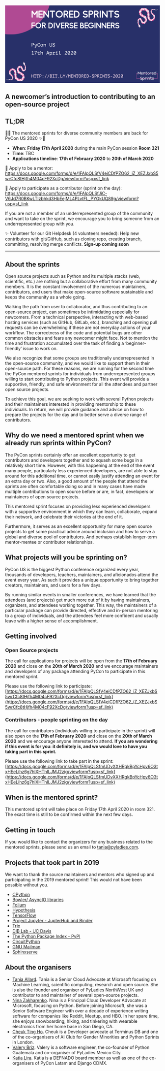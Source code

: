 ![banner](https://github.com/pycon-mentored-sprints/digital-assets/blob/master/social/sprints-banner.png?raw=true)

## A newcomer’s introduction to contributing to an open-source project

## TL;DR

🎉✨ The mentored sprints for diverse community members are back for PyCon US 2020 ✨🎉

- **When**: **Friday 17th April 2020** during the main PyCon session **Room 321**
- **Time**: TBC
- **Applications timeline**: **17th of February 2020** to **20th of March 2020**

📝 Apply to be a mentor: <https://docs.google.com/forms/d/e/1FAIpQLSfV4eiCDfPZO62_iZ_XEZJxbS5wrCfc8tHjfh4M04cF92XcDg/viewform?usp=sf_link>

📝 Apply to participate as a contributor (sprint on the day): <https://docs.google.com/forms/d/e/1FAIpQLSfJiC-V6Jd7R0BKwLTIzbhkd3HbEejML4PLvtFL_PYGkUQ89g/viewform?usp=sf_link>

If you are not a member of an underrepresented group of the community and want to take on the sprint, we encourage you to bring someone from an underrepresented group with you.

✨ Volunteer for our Git Helpdesk (4 volunteers needed): Help new contributors with git/GitHub, such as cloning repo, creating branch, committing, resolving merge conflicts. **Sign-up coming soon**

---

## About the sprints

Open source projects such as Python and its multiple stacks (web, scientific, etc.) are nothing but a collaborative effort from many community members. It is the constant involvement of the numerous maintainers, contributors, and users that make open-source software sustainable and keeps the community as a whole going.

Walking the path from user to collaborator, and thus contributing to an open-source project, can sometimes be intimidating especially for newcomers. From a technical perspective, interacting with web-based hosting services (such as GitHub, GitLab, etc.), branching and opening pull requests can be overwhelming if these are not everyday actions of your workflow. The correctness of the code and potential bugs are other common obstacles and fears any newcomer might face. Not to mention the time and frustration accumulated over the task of finding a ‘beginner-friendly’ issue to work on.

We also recognize that some groups are traditionally underrepresented in the open-source community, and we would like to support them in their open-source path.
For these reasons, we are running for the second time the PyCon mentored sprints for individuals from underrepresented groups willing to start contributing to Python projects. This event will provide a supportive, friendly, and safe environment for all the attendees and partner open source projects.

To achieve this goal, we are seeking to work with several Python projects and their maintainers interested in providing mentorship
to these individuals. In return, we will provide guidance and advice on how to prepare the projects for the day and to better serve a diverse range of contributors.

## Why do we need a mentored sprint when we already run sprints within PyCon?

The PyCon sprints certainly offer an excellent opportunity to get contributors and developers together and to squash some bugs in a relatively short time. However, with this happening at the end of the event many people, particularly less experienced developers, are not able to stay around for this additional time, or cannot easily justify attending an event for an extra day or two. Also, a good amount of the people that attend the sprints are often comfortable doing so and in many cases have made multiple contributions to open source before or are, in fact, developers or maintainers of open source projects.

This mentored sprint focuses on providing less experienced developers with a supportive environment in which they can learn, collaborate, expand their network, and celebrate their victories at the end of it.

Furthermore, it serves as an excellent opportunity for many open source projects to get some practical advice around inclusion and how to serve a global and diverse pool of contributors. And perhaps establish longer-term mentor-mentee or contributor relationships.

## What projects will you be sprinting on?

PyCon US is the biggest Python conference organized every year, thousands of developers, teachers, maintainers, and aficionados attend the event every year. As such it provides a unique opportunity to bring together creators, 
maintainers, and users for a few days.

By running similar events in smaller conferences, we have learned that the attendees (and projects) get much more out of it by having maintainers, organizers, and attendees working together. This way, the maintainers of a particular package can provide directed, effective and in-person mentoring to a group of individuals, and the attendees feel more confident and usually leave with a higher sense of accomplishment.

## Getting involved

### Open Source projects

The call for applications for projects will be open from the **17th of February 2020** and close on the **20th of March 2020** and we encourage
maintainers and developers of any package attending PyCon to participate in this mentored sprint. 

Please use the following link to participate: [https://docs.google.com/forms/d/e/1FAIpQLSfV4eiCDfPZO62_iZ_XEZJxbS5wrCfc8tHjfh4M04cF92XcDg/viewform?usp=sf_link](https://docs.google.com/forms/d/e/1FAIpQLSfV4eiCDfPZO62_iZ_XEZJxbS5wrCfc8tHjfh4M04cF92XcDg/viewform?usp=sf_link)

### Contributors - people sprinting on the day

The call for contributors (individuals willing to participate in the sprint) will also open on the **17th of February 2020** and close on the **20th of March 2020** and we encourage anyone interested to attend.
**If you are wondering if this event is for you: it definitely is, and we would love to have you taking part in this sprint.**

Please use the following link to take part in the sprint: [https://docs.google.com/forms/d/e/1FAIpQLSfmUDvXXHRgkBpYcHpy6O3txHEeLihz6g7hlXHThlLJMJ2zig/viewform?usp=sf_link](https://docs.google.com/forms/d/e/1FAIpQLSfmUDvXXHRgkBpYcHpy6O3txHEeLihz6g7hlXHThlLJMJ2zig/viewform?usp=sf_link)

## When is the mentored sprint?

This mentored sprint will take place on Friday 17th April 2020 in room 321. The exact time is still to be confirmed within the next few days.

## Getting in touch

If you would like to contact the organizers for any business related to the mentored sprints, please send us an email to tania@pyladies.com.

## Projects that took part in 2019

We want to thank the source maintainers and mentors who signed up and participating in the 2019 mentored sprint! This would not have been possible without you.

- [CPython](https://github.com/python/cpython)
- [Bowler/ AsyncIO libraries](https://pybowler.io/)
- [Folium](https://github.com/python-visualization/folium)
- [Hypothesis](https://github.com/HypothesisWorks/hypothesis)
- [TensorFlow](http://www.github.com/tensorflow/tensorflow)
- [Project Jupyter - JupterHub and Binder](https://github.com/jupyterhub/jupyterhub)
- [Trio](https://github.com/python-trio/trio/issues)
- [DIB Lab - UC Davis](https://sourmash.readthedocs.io/)
- [The Python Package Index - PyPI](https://github.com/pypa/warehouse)
- [CircuitPython](https://github.com/adafruit/circuitpython)
- [GNU Mailman](https://gitlab.com/mailman)
- [Sphinxserve](https://github.com/mzdaniel/sphinxserve)

## About the organisers

- [Tania Allard](https://twitter.com/ixek). Tania is a Senior Cloud Advocate at Microsoft focusing on Machine Learning, scientific computing, research and open source. She is also the founder and organiser of PyLadies NorthWest UK and contributor to and maintainer of several open-source projects.
- [Nina Zakharenko](https://twitter.com/nnja). Nina is a Principal Cloud Developer Advocate at Microsoft, focusing on Python. Before joining Microsoft, she was a Senior Software Engineer with over a decade of experience writing software for companies like Reddit, Meetup, and HBO. In her spare time, she enjoys snowboarding, hiking, and tinkering with wearable electronics from her home base in San Diego, CA.
- [Cheuk Ting Ho](https://twitter.com/cheukting_ho). Cheuk is a Developer advocate at Terminus DB and one of the co-organisers of AI Club for Gender Minorities and Python Sprints in London.
- [Valery Briz](https://twitter.com/valerybriz). Valery is a software engineer, the co-founder of Python Guatemala and co-organiser of PyLadies Mexico City.
- [Katia Lira](https://twitter.com/lakatialira). Katia is a DEFNADO board member as well as one of the co-organisers of PyCon Latam and Django CDMX.